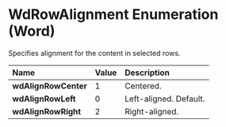 
# WdRowAlignment Enumeration (Word)

Specifies alignment for the content in selected rows.



|**Name**|**Value**|**Description**|
|:-----|:-----|:-----|
|**wdAlignRowCenter**|1|Centered.|
|**wdAlignRowLeft**|0|Left-aligned. Default.|
|**wdAlignRowRight**|2|Right-aligned.|
